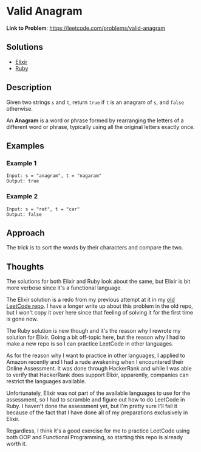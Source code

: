 # Valid Anagram

**Link to Problem**: https://leetcode.com/problems/valid-anagram

## Solutions

- [Elixir](../elixir/lib/solutions/0242_valid_anagram/valid_anagram.ex)
- [Ruby](../ruby/lib/solutions/0242_valid_anagram/valid_anagram.rb)

## Description

Given two strings `s` and `t`, return `true` if `t` is an anagram of `s`, and `false` otherwise.

An **Anagram** is a word or phrase formed by rearranging the letters of a different word or phrase, typically using all the original letters exactly once.

## Examples

### Example 1

```
Input: s = "anagram", t = "nagaram"
Output: true
```

### Example 2

```
Input: s = "rat", t = "car"
Output: false
```

## Approach

The trick is to sort the words by their characters and compare the two.

## Thoughts

The solutions for both Elixir and Ruby look about the same, but Elixir is bit more verbose since it's
a functional language.

The Elixir solution is a redo from my previous attempt at it in my [old LeetCode repo](https://github.com/terenceponce/leetcode-elixir/tree/main/lib/solutions/00242_valid_anagram).
I have a longer write up about this problem in the old repo, but I won't copy it over here since that
feeling of solving it for the first time is gone now.

The Ruby solution is new though and it's the reason why I rewrote my solution for Elixir. Going a bit
off-topic here, but the reason why I had to make a new repo is so I can practice LeetCode in other
languages.

As for the reason why I want to practice in other languages, I applied to Amazon recently and I had a
rude awakening when I encountered their Online Assessment. It was done through HackerRank and while I
was able to verify that HackerRank does support Elixir, apparently, companies can restrict the languages
available.

Unfortunately, Elixir was not part of the available languages to use for the assessment, so I had to
scramble and figure out how to do LeetCode in Ruby. I haven't done the assessment yet, but I'm pretty
sure I'll fail it because of the fact that I have done all of my preparations exclusively in Elixir.

Regardless, I think it's a good exercise for me to practice LeetCode using both OOP and Functional
Programming, so starting this repo is already worth it.
